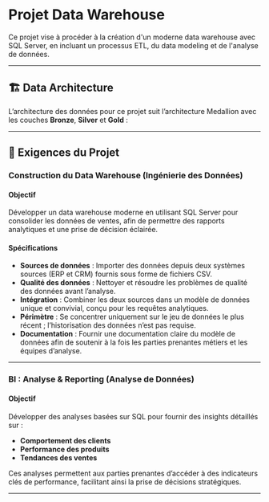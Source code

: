 # Projet Data Warehouse
Ce projet vise à procéder à la création d'un moderne data warehouse avec SQL Server, en incluant un processus ETL, du data modeling et de l'analyse de données.

---
## 🏗️ Data Architecture
L’architecture des données pour ce projet suit l’architecture Medallion avec les couches **Bronze**, **Silver** et **Gold** :





---

## 🚀 Exigences du Projet

### Construction du Data Warehouse (Ingénierie des Données)

#### Objectif
Développer un data warehouse moderne en utilisant SQL Server pour consolider les données de ventes, afin de permettre des rapports analytiques et une prise de décision éclairée.

#### Spécifications
- **Sources de données** : Importer des données depuis deux systèmes sources (ERP et CRM) fournis sous forme de fichiers CSV.
- **Qualité des données** : Nettoyer et résoudre les problèmes de qualité des données avant l’analyse.
- **Intégration** : Combiner les deux sources dans un modèle de données unique et convivial, conçu pour les requêtes analytiques.
- **Périmètre** : Se concentrer uniquement sur le jeu de données le plus récent ; l’historisation des données n’est pas requise.
- **Documentation** : Fournir une documentation claire du modèle de données afin de soutenir à la fois les parties prenantes métiers et les équipes d’analyse.

---

### BI : Analyse & Reporting (Analyse de Données)

#### Objectif
Développer des analyses basées sur SQL pour fournir des insights détaillés sur :
- **Comportement des clients**
- **Performance des produits**
- **Tendances des ventes**

Ces analyses permettent aux parties prenantes d’accéder à des indicateurs clés de performance, facilitant ainsi la prise de décisions stratégiques.

---
